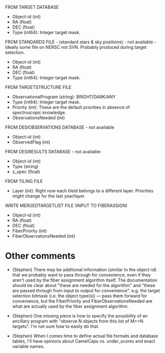 FROM TARGET DATABASE 
- Object-id   (int)
- RA  (float)
- DEC (float)
- Type (int64): Integer target mask. 

FROM STANDARDS FILE - (standard stars & sky positions) - not available - ideally some file on NERSC not SVN. Probably produced during target selection.
- Object-id (int)
- RA (float)
- DEC (float)
- Type (int64): Integer target mask. 


FROM TARGETSTRUCTURE FILE  
- ObservationalProgram (string): BRIGHT/DARK/ANY
- Type (int64): Integer target mask.
- Priority (int): These are the default priorities in absence of
spectroscopic knowledge. 
- ObservationsNeeded (int)


FROM DESIOBSERVATIONS DATABASE - not available
- Object-id (int)
- ObservedFlag (int)

FROM DESIRESULTS DATABASE - not available
- Object-id (int)
- Type (string)
- z_spec (float)

FROM TILING FILE 
- Layer (int): Right now each tileid belongs to a different
layer. Priorities might change for the last year/layer. 

WRITE MERGEDTARGETLIST FILE (INPUT TO FIBERASSIGN)
- Object-id (int)
- RA (float)
- DEC (float)
- FiberPriority (int)
- FiberObservationsNeeded (int)


Other comments
==============

* (Stephen) There may be additional information (similar to the object-id) that
we probably want to pass through for convenience, even if they aren't
used by the fiber assignment algorithm itself.  The documentation
should be clear about "these are needed for the algorithm" and "these
are passed through from input to output for convenience".  e.g. the
target selection bitmask (i.e. the object type(s)) — pass them forward
for convenience, but the FiberPriority and FiberObservationsNeeded are
what are actually used by the fiber assignment algorithm. 
 
* (Stephen) One missing piece is how to specify the possibility of an
  ancillary program with "observe N objects from this list of M>>N
  targets".  I'm not sure how to easily do that. 

* (Stephen) When I comes time to define actual file formats and
  database tables, I'll have opinions about CamelCaps vs. under_scores
  and exact variable names. 
